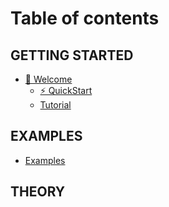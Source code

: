 # Table of contents

## GETTING STARTED

* [🍒 Welcome](README.md)
  * [⚡ QuickStart](quickstart.md)
  * [Tutorial](tutorial.md)

## EXAMPLES

* [Examples](examples/examples.md)

## THEORY
